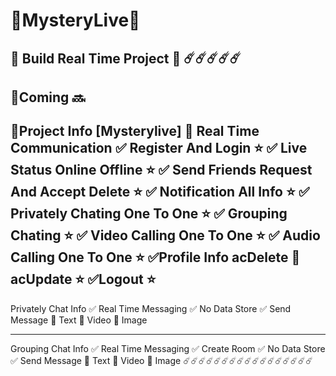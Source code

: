 # 🚀MysteryLive🚀
🚀 Build Real Time Project 🚀 
☄️☄️☄️☄️☄️ 
-------------
🚫Coming 🔜 
 ------------
📂Project Info [Mysterylive]
🚀 Real Time Communication 
✅ Register And Login ⭐
✅ Live Status Online Offline ⭐
✅ Send Friends Request And Accept Delete ⭐
✅ Notification All Info ⭐
✅ Privately Chating One To One ⭐
✅ Grouping Chating ⭐
✅ Video Calling One To One ⭐
✅ Audio Calling One To One ⭐
✅Profile Info  acDelete 🚫 acUpdate ⭐
✅Logout ⭐
-------------
Privately Chat Info
✅ Real Time Messaging 
✅ No Data Store 
✅ Send Message 🚀 Text 🚀 Video 🚀 Image

-------------
Grouping Chat Info
✅ Real Time Messaging
✅ Create Room 
✅ No Data Store 
✅ Send Message 🚀 Text 🚀 Video 🚀 Image
☄️☄️☄️☄️☄️☄️☄️☄️☄️☄️☄️☄️☄️☄️☄️☄️☄️

